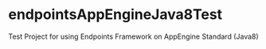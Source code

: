 # endpointsAppEngineJava8Test
Test Project for using Endpoints Framework on AppEngine Standard (Java8)
